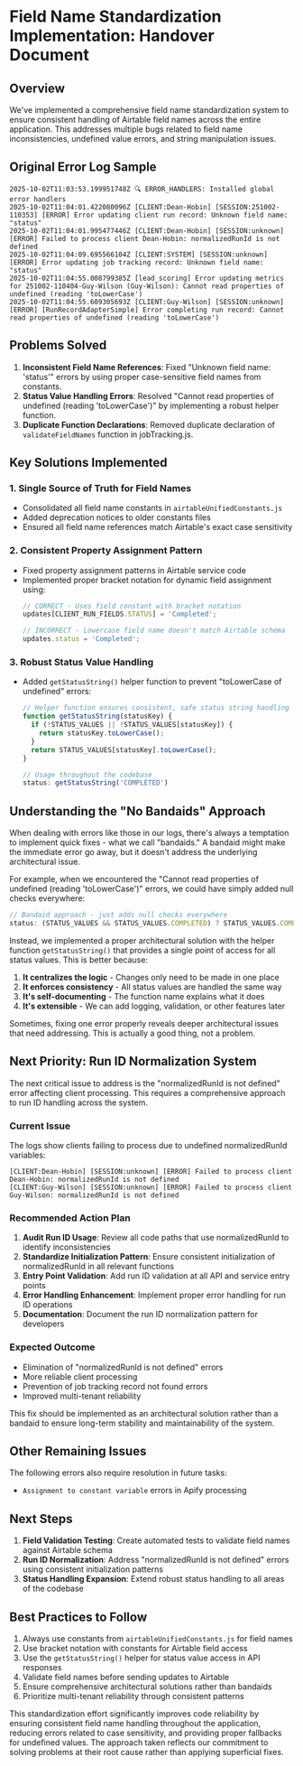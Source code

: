 # Field Name Standardization Implementation: Handover Document

## Overview
We've implemented a comprehensive field name standardization system to ensure consistent handling of Airtable field names across the entire application. This addresses multiple bugs related to field name inconsistencies, undefined value errors, and string manipulation issues.

## Original Error Log Sample
```
2025-10-02T11:03:53.199951748Z 🔍 ERROR_HANDLERS: Installed global error handlers
2025-10-02T11:04:01.422080096Z [CLIENT:Dean-Hobin] [SESSION:251002-110353] [ERROR] Error updating client run record: Unknown field name: "status"
2025-10-02T11:04:01.995477446Z [CLIENT:Dean-Hobin] [SESSION:unknown] [ERROR] Failed to process client Dean-Hobin: normalizedRunId is not defined
2025-10-02T11:04:09.695566104Z [CLIENT:SYSTEM] [SESSION:unknown] [ERROR] Error updating job tracking record: Unknown field name: "status"
2025-10-02T11:04:55.008799385Z [lead_scoring] Error updating metrics for 251002-110404-Guy-Wilson (Guy-Wilson): Cannot read properties of undefined (reading 'toLowerCase')
2025-10-02T11:04:55.609305693Z [CLIENT:Guy-Wilson] [SESSION:unknown] [ERROR] [RunRecordAdapterSimple] Error completing run record: Cannot read properties of undefined (reading 'toLowerCase')
```

## Problems Solved
1. **Inconsistent Field Name References**: Fixed "Unknown field name: 'status'" errors by using proper case-sensitive field names from constants.
2. **Status Value Handling Errors**: Resolved "Cannot read properties of undefined (reading 'toLowerCase')" by implementing a robust helper function.
3. **Duplicate Function Declarations**: Removed duplicate declaration of `validateFieldNames` function in jobTracking.js.

## Key Solutions Implemented

### 1. Single Source of Truth for Field Names
- Consolidated all field name constants in `airtableUnifiedConstants.js`
- Added deprecation notices to older constants files
- Ensured all field name references match Airtable's exact case sensitivity

### 2. Consistent Property Assignment Pattern
- Fixed property assignment patterns in Airtable service code
- Implemented proper bracket notation for dynamic field assignment using:
  ```javascript
  // CORRECT - Uses field constant with bracket notation
  updates[CLIENT_RUN_FIELDS.STATUS] = 'Completed';
  
  // INCORRECT - Lowercase field name doesn't match Airtable schema
  updates.status = 'Completed';
  ```

### 3. Robust Status Value Handling
- Added `getStatusString()` helper function to prevent "toLowerCase of undefined" errors:
  ```javascript
  // Helper function ensures consistent, safe status string handling
  function getStatusString(statusKey) {
    if (!STATUS_VALUES || !STATUS_VALUES[statusKey]) {
      return statusKey.toLowerCase();
    }
    return STATUS_VALUES[statusKey].toLowerCase();
  }
  
  // Usage throughout the codebase
  status: getStatusString('COMPLETED')
  ```

## Understanding the "No Bandaids" Approach

When dealing with errors like those in our logs, there's always a temptation to implement quick fixes - what we call "bandaids." A bandaid might make the immediate error go away, but it doesn't address the underlying architectural issue.

For example, when we encountered the "Cannot read properties of undefined (reading 'toLowerCase')" errors, we could have simply added null checks everywhere:

```javascript
// Bandaid approach - just adds null checks everywhere
status: (STATUS_VALUES && STATUS_VALUES.COMPLETED) ? STATUS_VALUES.COMPLETED.toLowerCase() : 'completed'
```

Instead, we implemented a proper architectural solution with the helper function `getStatusString()` that provides a single point of access for all status values. This is better because:

1. **It centralizes the logic** - Changes only need to be made in one place
2. **It enforces consistency** - All status values are handled the same way
3. **It's self-documenting** - The function name explains what it does
4. **It's extensible** - We can add logging, validation, or other features later

Sometimes, fixing one error properly reveals deeper architectural issues that need addressing. This is actually a good thing, not a problem.

## Next Priority: Run ID Normalization System

The next critical issue to address is the "normalizedRunId is not defined" error affecting client processing. This requires a comprehensive approach to run ID handling across the system.

### Current Issue
The logs show clients failing to process due to undefined normalizedRunId variables:
```
[CLIENT:Dean-Hobin] [SESSION:unknown] [ERROR] Failed to process client Dean-Hobin: normalizedRunId is not defined
[CLIENT:Guy-Wilson] [SESSION:unknown] [ERROR] Failed to process client Guy-Wilson: normalizedRunId is not defined
```

### Recommended Action Plan

1. **Audit Run ID Usage**: Review all code paths that use normalizedRunId to identify inconsistencies
2. **Standardize Initialization Pattern**: Ensure consistent initialization of normalizedRunId in all relevant functions
3. **Entry Point Validation**: Add run ID validation at all API and service entry points
4. **Error Handling Enhancement**: Implement proper error handling for run ID operations
5. **Documentation**: Document the run ID normalization pattern for developers

### Expected Outcome
- Elimination of "normalizedRunId is not defined" errors
- More reliable client processing
- Prevention of job tracking record not found errors
- Improved multi-tenant reliability

This fix should be implemented as an architectural solution rather than a bandaid to ensure long-term stability and maintainability of the system.

## Other Remaining Issues
The following errors also require resolution in future tasks:
- `Assignment to constant variable` errors in Apify processing

## Next Steps
1. **Field Validation Testing**: Create automated tests to validate field names against Airtable schema
2. **Run ID Normalization**: Address "normalizedRunId is not defined" errors using consistent initialization patterns
3. **Status Handling Expansion**: Extend robust status handling to all areas of the codebase

## Best Practices to Follow
1. Always use constants from `airtableUnifiedConstants.js` for field names
2. Use bracket notation with constants for Airtable field access
3. Use the `getStatusString()` helper for status value access in API responses
4. Validate field names before sending updates to Airtable
5. Ensure comprehensive architectural solutions rather than bandaids
6. Prioritize multi-tenant reliability through consistent patterns

This standardization effort significantly improves code reliability by ensuring consistent field name handling throughout the application, reducing errors related to case sensitivity, and providing proper fallbacks for undefined values. The approach taken reflects our commitment to solving problems at their root cause rather than applying superficial fixes.